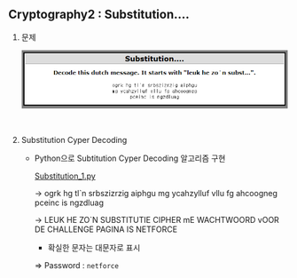 ## Cryptography2 : Substitution....



1. 문제

   ![1588249104939](./images/1588249104939.png)


<br>

2. Substitution Cyper Decoding

   - Python으로 Subtitution Cyper Decoding 알고리즘 구현

     [Substitution_1.py](https://github.com/Lee-YongHa/Forensic-Tool/blob/master/Substitution/Substitution_1.py)
   
     → ogrk hg tl`n srbszizrzig aiphgu mg ycahzylluf vllu fg ahcoogneg pceinc is ngzdluag
   
     → LEUK HE ZO`N SUBSTITUTIE CIPHER mE WACHTWOORD vOOR DE CHALLENGE PAGINA IS NETFORCE
   
     	- 확실한 문자는 대문자로 표시
   
     ⇒ Password : `netforce`
